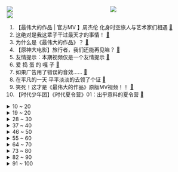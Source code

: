 <div >
	<a style="float:left;width:55%;" href = "https://github.com/anuraghazra/github-readme-stats">
	 <img src = "https://github-readme-stats.vercel.app/api?username=iuuuuuaena&theme=buefy&show_icons=true"/>
	</a>
	<a  style="float:right;width:45%" href = "https://github.com/anuraghazra/github-readme-stats">
	 <img  src="https://github-readme-stats.vercel.app/api/top-langs/?username=anuraghazra&layout=compact"/>
	</a>
	</div>

[![](https://img.shields.io/badge/jxd-@jxdgogogo.xyz-yellowgreen.svg)](https://www.jxdgogogo.xyz)<br>
1. 【最伟大的作品 | 官方MV 】周杰伦 化身时空旅人与艺术家们相遇 [:link:](//www.bilibili.com/video/BV1ua411p7iA) <br>
2. 这绝对是我这辈子干过最天才的事情！ [:link:](//www.bilibili.com/video/BV1XG411W74W) <br>
3. 为什么是《最伟大的作品》？ [:link:](//www.bilibili.com/video/BV1ma411D7VN) <br>
4. 【原神大电影】旅行者，我们还能再见嘛？ [:link:](//www.bilibili.com/video/BV1uB4y1p7Yn) <br>
5. 友情提示：本期视频仅是一个友情提示 [:link:](//www.bilibili.com/video/BV1Qr4y177SR) <br>
6. 爱 捣 蛋 的 嘎 子 [:link:](//www.bilibili.com/video/BV1b3411F7Db) <br>
7. 如果广告用了错误的音效…… [:link:](//www.bilibili.com/video/BV1834y1p7Bk) <br>
8. 在平凡的一天 平平淡淡的去领了个证 [:link:](//www.bilibili.com/video/BV1cV4y1n7JY) <br>
9. 笑死！这才是《最伟大的作品》原版MV视频！！ [:link:](//www.bilibili.com/video/BV17a411p79N) <br>
10. 【时代少年团】《时代夏令营》01：出乎意料的夏令营 [:link:](//www.bilibili.com/video/BV1zG411W7Rp) <br>
<details>
<summary>10 ~ 20</summary>

11. 当阿尼亚变成了男孩子！！！ [:link:](//www.bilibili.com/video/BV11t4y1t7qc) <br>
12. 【现场画面】安倍晋三演讲时中枪 处于心肺停止状态 [:link:](//www.bilibili.com/video/BV1jt4y1b7nb) <br>
13. 10s [:link:](//www.bilibili.com/video/BV1i34y1n723) <br>
14. 男友为了搞定未来岳父不惜掏空钱包 [:link:](//www.bilibili.com/video/BV1a3411c7G6) <br>
15. 【水果猎人】网络热门水果鉴定11 [:link:](//www.bilibili.com/video/BV1cL4y1A78T) <br>
16. 论同一寝室的高考分数的人差异 [:link:](//www.bilibili.com/video/BV1dZ4y1a7Tu) <br>
17. 外媒记者被赵立坚夸奖后，纷纷用中文提问 [:link:](//www.bilibili.com/video/BV17W4y1U7KB) <br>
18. 《原神》角色演示-「鹿野院平藏：风暴搜查线」 [:link:](//www.bilibili.com/video/BV1EV4y1n7tt) <br>
19. 周杰伦歌迷的速度！五台计算器演奏最伟大的作品——周杰伦 [:link:](//www.bilibili.com/video/BV1d34y1p75e) <br>
</details>
<details>
<summary>19 ~ 20</summary>

20. 全世界都在讲你干嘛~ [:link:](//www.bilibili.com/video/BV16S4y1n7rj) <br>
21. 三个星期实现了《锦鲤玉扇》的开扇动画，第一次画会动的水。 [:link:](//www.bilibili.com/video/BV19Y4y1E7zE) <br>
22. 大家评评理，这回鸡冤、鳖冤还是二哥最冤？ [:link:](//www.bilibili.com/video/BV1oZ4y1a7Qk) <br>
23. 万州烤鱼博览馆   厨子探店¥217 [:link:](//www.bilibili.com/video/BV1x94y1R7uP) <br>
24. 《这 数 学！不 写 也 罢！！！！》 [:link:](//www.bilibili.com/video/BV1iW4y1U7eh) <br>
25. 【亮记生物鉴定】网络热传生物鉴定41 [:link:](//www.bilibili.com/video/BV1SS4y1E7eG) <br>
26. 【周杰伦】来B站打招呼了? 他心里有我! 来给周董整点活吧~ [:link:](//www.bilibili.com/video/BV1c34y1W7Wu) <br>
27. “真是心里脏，看谁都脏” [:link:](//www.bilibili.com/video/BV1Et4y1b7WX) <br>
28. 你敢相信这么帅的人居然是初中生 [:link:](//www.bilibili.com/video/BV1qY4y1E7FA) <br>
</details>
<details>
<summary>28 ~ 30</summary>

29. 空气炸锅薯条，视觉和味觉的双重享受！ [:link:](//www.bilibili.com/video/BV1RW4y1z74A) <br>
30. 男子记错号码误拨警察电话买毒品 [:link:](//www.bilibili.com/video/BV1Y3411F7Qp) <br>
31. 【真人特效】仙侠剧都不敢这么拍！ [:link:](//www.bilibili.com/video/BV18N4y1g7Wq) <br>
32. 《自信女人如何乘疯破浪》 [:link:](//www.bilibili.com/video/BV1h3411c7QE) <br>
33. 辣妹拍照姿势 [:link:](//www.bilibili.com/video/BV1EB4y1i7AT) <br>
34. 高考后30天, 我写了款全新的LOL助手软件. 永久免费  代码开源 众多功能 欢迎使用 [:link:](//www.bilibili.com/video/BV1nU4y1D7FQ) <br>
35. 小龙翘首，花开正盛。 [:link:](//www.bilibili.com/video/BV1fS4y1n73p) <br>
36. 用玻璃切割一颗看起来百万的宝石！！身边的小伙伴都惊呆了！ [:link:](//www.bilibili.com/video/BV1Tv4y1T7Jy) <br>
37. 蓝朋友抓蛇，这结果来的太突然了 [:link:](//www.bilibili.com/video/BV1Jt4y1b7tV) <br>
</details>
<details>
<summary>37 ~ 40</summary>

38. 《流量密码》 [:link:](//www.bilibili.com/video/BV15v4y1M7js) <br>
39. 我这一刀下去，你可能会胖十斤【凭啥这么贵ep39-烧肉正好】 [:link:](//www.bilibili.com/video/BV1yG411W7Vn) <br>
40. 李自成是如何击败大明的？【小约翰】 [:link:](//www.bilibili.com/video/BV1h94y1X7GT) <br>
41. 我是不是不够可爱呀 [:link:](//www.bilibili.com/video/BV19N4y1g7YX) <br>
42. 给何炅、虞书欣等老师做海鲜大餐，把他们吃嗨了 [:link:](//www.bilibili.com/video/BV1X94y1R7hk) <br>
43. 国外专业音乐人如何评价周杰伦《最伟大的作品》？ [:link:](//www.bilibili.com/video/BV1oV4y1J7k3) <br>
44. 你知道清朝其实有女科学家吗？她24岁享誉世界却在国内鲜为人知｜藏在历史书角落里的天才女性 [:link:](//www.bilibili.com/video/BV1ZU4y1S7A7) <br>
45. 我是烟绯 请不要叫我张三！ [:link:](//www.bilibili.com/video/BV19f4y1Z7um) <br>
46. 《爽！》 [:link:](//www.bilibili.com/video/BV1MB4y1i7Et) <br>
</details>
<details>
<summary>46 ~ 50</summary>

47. 本来想办婚礼，一不小心办成了漫展...... [:link:](//www.bilibili.com/video/BV1TL4y1A77N) <br>
48. 【现场】安倍晋三中枪瞬间 [:link:](//www.bilibili.com/video/BV1GU4y1D7op) <br>
49. “请跟我们走！”民警抱起孩子冲向急诊室 [:link:](//www.bilibili.com/video/BV1vB4y1W7wf) <br>
50. 更伟大的作品：歌词里全是哥的歌名 [:link:](//www.bilibili.com/video/BV1RY4y1E7Ge) <br>
51. 鸡你太美Remix，但是真ikun [:link:](//www.bilibili.com/video/BV1s34y1p763) <br>
52. 谁不想要一天十万呢？ [:link:](//www.bilibili.com/video/BV14B4y1i7pZ) <br>
53. 中国特有扬子鳄，看人洗衣服都能被敲头，喜欢旺旺雪饼 [:link:](//www.bilibili.com/video/BV1RU4y1S7qE) <br>
54. up疯了！竟然总结了《猫和老鼠》中所有最经典的表情包！并找到了出处？ [:link:](//www.bilibili.com/video/BV1cB4y1i7Cr) <br>
55. aespa最新回归曲Girls MV公开！ [:link:](//www.bilibili.com/video/BV1Ht4y1b79v) <br>
</details>
<details>
<summary>55 ~ 60</summary>

56. 请放心，咱家绝对公平 [:link:](//www.bilibili.com/video/BV1BU4y1S7PX) <br>
57. 【荒野大镖客2】我的亚瑟比任何人都需要救赎！ [:link:](//www.bilibili.com/video/BV1Wr4y1u7xu) <br>
58. 【罗翔】冒充罗老师算招摇撞骗罪吗？读评论#17 [:link:](//www.bilibili.com/video/BV1BW4y1U78G) <br>
59. 《 最 强 东 坡 肉 》 [:link:](//www.bilibili.com/video/BV1KN4y1u7NE) <br>
60. 鱼仔：这情况搁谁谁不烦吶… [:link:](//www.bilibili.com/video/BV1RN4y1M7gT) <br>
61. 猪瘾犯了,33块钱的自助小火锅吃着太过瘾! [:link:](//www.bilibili.com/video/BV1Gv4y1M7tW) <br>
62. 我不是来求助的，我是来反击的 [:link:](//www.bilibili.com/video/BV1x34y1p7Wm) <br>
63. 实拍世界第一台现烤汉堡售卖机！真的比麦当劳好吃？ [:link:](//www.bilibili.com/video/BV1yZ4y1a7Ck) <br>
64. 【微醺车厘子】好喝又好看的微醺车厘子，这个夏天一定要安排上 [:link:](//www.bilibili.com/video/BV1UT411u7PM) <br>
</details>
<details>
<summary>64 ~ 70</summary>

65. 最后一句“爸爸妈妈”，再累也值了好吗！ [:link:](//www.bilibili.com/video/BV183411c7Sf) <br>
66. 巡剪第二站！成都站！ [:link:](//www.bilibili.com/video/BV183411c71n) <br>
67. 狮子正在热身【阅片无数Ⅱ 50】 [:link:](//www.bilibili.com/video/BV1yB4y1H7qT) <br>
68. 不节食！极速减肥20斤！100%成功减肥方法分享！ [:link:](//www.bilibili.com/video/BV1pN4y1M7ez) <br>
69. [Meme] ⚠️Candy S3rl [闪烁&流血表现注意] [:link:](//www.bilibili.com/video/BV1jr4y1u7ch) <br>
70. 安倍晋三遭枪击，已无生命体征 [:link:](//www.bilibili.com/video/BV1fr4y177tz) <br>
71. 对美国女友说一整天的"栓Q"，她会...... [:link:](//www.bilibili.com/video/BV1sa411p7Eh) <br>
72. 皇上杀了皇上 [:link:](//www.bilibili.com/video/BV1WV4y1n7ax) <br>
73. 《中国机长》的十个个细节！吴京客串，为何被称为航空史的奇迹？ [:link:](//www.bilibili.com/video/BV1iB4y1i7S1) <br>
</details>
<details>
<summary>73 ~ 80</summary>

74. 《太怪了，再看一眼》 [:link:](//www.bilibili.com/video/BV1Nv4y1M7KS) <br>
75. 这    就    是    峡谷之癫！ [:link:](//www.bilibili.com/video/BV1aa411X767) <br>
76. 阿尼亚奶冻！真的有这么Q弹吗！！ [:link:](//www.bilibili.com/video/BV1tr4y1u7Wb) <br>
77. 大学选专业也太难了！ [:link:](//www.bilibili.com/video/BV1TT411g7FR) <br>
78. 来分析一下，这样的储备，主要是应对什么灾难？ [:link:](//www.bilibili.com/video/BV12B4y1W7c9) <br>
79. “两分四十九秒，带你感受JOJO的极致魅力！” [:link:](//www.bilibili.com/video/BV1bN4y1M7bM) <br>
80. 【明日方舟】“绿野幻梦”DV/S平民全关卡低配攻略（含挂机流）！阵容平民+低练度+语音详解的愉悦攻略！《明日方舟》|魔法Zc目录 [:link:](//www.bilibili.com/video/BV1fV4y1J7PH) <br>
81. T6第一次单发点火实验！ [:link:](//www.bilibili.com/video/BV1QS4y1n7xx) <br>
82. 火爆全网的铁板虾滑，我做了宝宝版！这下不用排队，在家也能吃到了 [:link:](//www.bilibili.com/video/BV1nf4y1d7Ag) <br>
</details>
<details>
<summary>82 ~ 90</summary>

83. 练练打水漂吧行吗 [:link:](//www.bilibili.com/video/BV1sY4y1J7Lk) <br>
84. 楼上这小子嘴里叨楼啥呢？？？ [:link:](//www.bilibili.com/video/BV1pf4y1Z7ry) <br>
85. 什么是老婆 [:link:](//www.bilibili.com/video/BV1Z34y1p7U5) <br>
86. 铁根要直播啦！7月8日晚六点记得来看哦 [:link:](//www.bilibili.com/video/BV1Ev4y1M7Cg) <br>
87. 600帧！LOL删除一个文件就提升50%的FPS教程！低中高配置通用 [:link:](//www.bilibili.com/video/BV1PT411G7Do) <br>
88. 这回老师是真的伤心了 [:link:](//www.bilibili.com/video/BV1NZ4y1Y7B5) <br>
89. 救了2000只猫的百大UP，上了电视后却说：不要投喂流浪猫？！ [:link:](//www.bilibili.com/video/BV1kG411W7HM) <br>
90. 全网唯一喵巴罗来啦！！！ [:link:](//www.bilibili.com/video/BV1VY4y1J7Js) <br>
91. 守规矩的人最受欺负 [:link:](//www.bilibili.com/video/BV173411c754) <br>
</details>
<details>
<summary>91 ~ 100</summary>

92. 洛天依 原创《大吉》 [:link:](//www.bilibili.com/video/BV1za411X7BJ) <br>
93. 7月5日，广东。10人拿不出100元！台湾阿公在广东劝朋友别来大陆？结局让人乐翻！ [:link:](//www.bilibili.com/video/BV13L4y1A7ma) <br>
94. 这世上的热闹 出自孤单！周杰伦《最伟大的作品》MV逐帧解析 [:link:](//www.bilibili.com/video/BV1gZ4y1Y7LA) <br>
95. 《她要的，你不懂》 [:link:](//www.bilibili.com/video/BV1Ca411D7cw) <br>
96. 未来的卫生间到底该咋做？鉴定网络热门装修视频 [:link:](//www.bilibili.com/video/BV1QW4y1U7ph) <br>
97. 人生第一次捡到猫，真的好小一只，作为一个铲屎官，实在不忍心袖手旁观不管它 [:link:](//www.bilibili.com/video/BV1K341137zd) <br>
98. 不瞒大家说，刚毕业那会因为房子太破旧，家人担心我讨不到媳妇，还好我媳妇不嫌弃～如今历时一年，我把她的院子梦想照进现实！我没什么大本事，就是想用双手给她最好的！ [:link:](//www.bilibili.com/video/BV1Vr4y1u7Di) <br>
99. 盼盼软面包生产过程——解压专用 [:link:](//www.bilibili.com/video/BV1GV4y1n7hx) <br>
100. 当鸭子吃了猫薄荷 [:link:](//www.bilibili.com/video/BV1vB4y1H7fE) <br>
</details>
